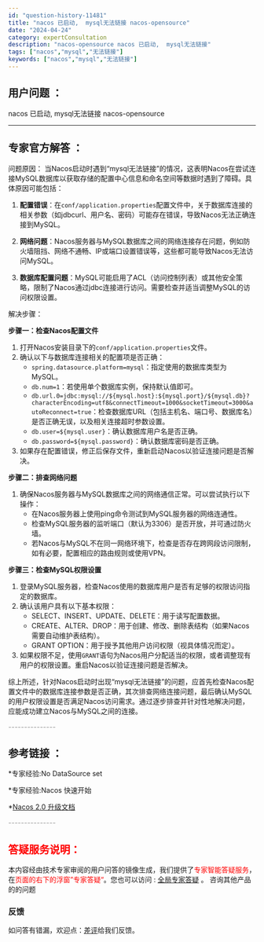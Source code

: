 ```yaml
---
id: "question-history-11481"
title: "nacos 已启动,  mysql无法链接 nacos-opensource"
date: "2024-04-24"
category: expertConsultation
description: "nacos-opensource nacos 已启动,  mysql无法链接"
tags: ["nacos","mysql","无法链接"]
keywords: ["nacos","mysql","无法链接"]
---
```


## 用户问题 ： 
 nacos 已启动,  mysql无法链接 nacos-opensource 

---------------
## 专家官方解答 ：

问题原因：
当Nacos启动时遇到“mysql无法链接”的情况，这表明Nacos在尝试连接MySQL数据库以获取存储的配置中心信息和命名空间等数据时遇到了障碍。具体原因可能包括：

1. **配置错误**：在`conf/application.properties`配置文件中，关于数据库连接的相关参数（如jdbcurl、用户名、密码）可能存在错误，导致Nacos无法正确连接到MySQL。

2. **网络问题**：Nacos服务器与MySQL数据库之间的网络连接存在问题，例如防火墙阻挡、网络不通畅、IP或端口设置错误等，这些都可能导致Nacos无法访问MySQL。

3. **数据库配置问题**：MySQL可能启用了ACL（访问控制列表）或其他安全策略，限制了Nacos通过jdbc连接进行访问。需要检查并适当调整MySQL的访问权限设置。

解决步骤：

**步骤一：检查Nacos配置文件**

1. 打开Nacos安装目录下的`conf/application.properties`文件。
2. 确认以下与数据库连接相关的配置项是否正确：
   - `spring.datasource.platform=mysql`：指定使用的数据库类型为MySQL。
   - `db.num=1`：若使用单个数据库实例，保持默认值即可。
   - `db.url.0=jdbc:mysql://${mysql.host}:${mysql.port}/${mysql.db}?characterEncoding=utf8&connectTimeout=1000&socketTimeout=3000&autoReconnect=true`：检查数据库URL（包括主机名、端口号、数据库名）是否正确无误，以及相关连接超时参数设置。
   - `db.user=${mysql.user}`：确认数据库用户名是否正确。
   - `db.password=${mysql.password}`：确认数据库密码是否正确。
3. 如果存在配置错误，修正后保存文件，重新启动Nacos以验证连接问题是否解决。

**步骤二：排查网络问题**

1. 确保Nacos服务器与MySQL数据库之间的网络通信正常。可以尝试执行以下操作：
   - 在Nacos服务器上使用ping命令测试到MySQL服务器的网络连通性。
   - 检查MySQL服务器的监听端口（默认为3306）是否开放，并可通过防火墙。
   - 若Nacos与MySQL不在同一网络环境下，检查是否存在跨网段访问限制，如有必要，配置相应的路由规则或使用VPN。

**步骤三：检查MySQL权限设置**

1. 登录MySQL服务器，检查Nacos使用的数据库用户是否有足够的权限访问指定的数据库。
2. 确认该用户具有以下基本权限：
   - SELECT、INSERT、UPDATE、DELETE：用于读写配置数据。
   - CREATE、ALTER、DROP：用于创建、修改、删除表结构（如果Nacos需要自动维护表结构）。
   - GRANT OPTION：用于授予其他用户访问权限（视具体情况而定）。
3. 如果权限不足，使用`GRANT`语句为Nacos用户分配适当的权限，或者调整现有用户的权限设置。重启Nacos以验证连接问题是否解决。

综上所述，针对Nacos启动时出现“mysql无法链接”的问题，应首先检查Nacos配置文件中的数据库连接参数是否正确，其次排查网络连接问题，最后确认MySQL的用户权限设置是否满足Nacos访问需求。通过逐步排查并针对性地解决问题，应能成功建立Nacos与MySQL之间的连接。


<font color="#949494">---------------</font> 


## 参考链接 ：

*专家经验:No DataSource set 
 
 *专家经验:Nacos 快速开始 
 
 *[Nacos 2.0 升级文档](https://nacos.io/docs/latest/upgrading/200-upgrading)


 <font color="#949494">---------------</font> 
 


## <font color="#FF0000">答疑服务说明：</font> 

本内容经由技术专家审阅的用户问答的镜像生成，我们提供了<font color="#FF0000">专家智能答疑服务</font>，在<font color="#FF0000">页面的右下的浮窗”专家答疑“</font>。您也可以访问 : [全局专家答疑](https://opensource.alibaba.com/chatBot) 。 咨询其他产品的的问题

### 反馈
如问答有错漏，欢迎点：[差评](https://ai.nacos.io/user/feedbackByEnhancerGradePOJOID?enhancerGradePOJOId=11731)给我们反馈。
